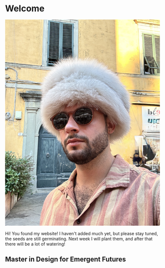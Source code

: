 <div class="hero-section">
  <h1 class="animated-title">Welcome</h1>
  <div class="profile-container">
    <img src="images/homepage_profpic.jpg" class="profile-image" alt="Profile picture">
  </div>
  <p class="animated-text">Hi! You found my website! I haven't added much yet, but please stay tuned, the seeds are still germinating. Next week I will plant them, and after that there will be a lot of watering!</p>
</div>

<div class="interactive-section">
  <h2 class="glowing-text">Master in Design for Emergent Futures</h2>
  <div class="floating-elements">
    <div class="floating-circle circle-1"></div>
    <div class="floating-circle circle-2"></div>
    <div class="floating-circle circle-3"></div>
  </div>
</div> 
